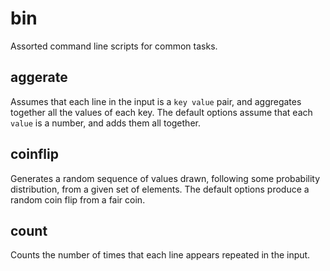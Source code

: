 bin
===

Assorted command line scripts for common tasks.

aggerate
--------

Assumes that each line in the input is a `key value` pair, and aggregates
together all the values of each key. The default options assume that each
`value` is a number, and adds them all together.

coinflip
--------

Generates a random sequence of values drawn, following some probability
distribution, from a given set of elements. The default options produce
a random coin flip from a fair coin.

count
-----

Counts the number of times that each line appears repeated in the input.

